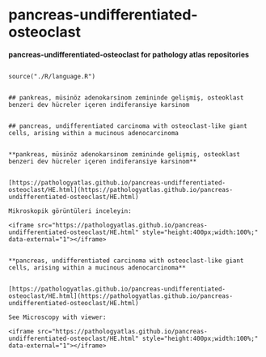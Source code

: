 # pancreas-undifferentiated-osteoclast



**pancreas-undifferentiated-osteoclast for pathology atlas repositories**





```{r language pancreas-undifferentiated-osteoclast, echo=FALSE, include=TRUE}

source("./R/language.R")

```




```{asis, echo = (language == "TR")}

## pankreas, müsinöz adenokarsinom zemininde gelişmiş, osteoklast benzeri dev hücreler içeren indiferansiye karsinom

```




```{asis, echo = (language == "EN")}

## pancreas, undifferentiated carcinoma with osteoclast-like giant cells, arising within a mucinous adenocarcinoma

```




```{asis, echo = (language == "TR")}

**pankreas, müsinöz adenokarsinom zemininde gelişmiş, osteoklast benzeri dev hücreler içeren indiferansiye karsinom**


[https://pathologyatlas.github.io/pancreas-undifferentiated-osteoclast/HE.html](https://pathologyatlas.github.io/pancreas-undifferentiated-osteoclast/HE.html)

Mikroskopik görüntüleri inceleyin:

<iframe src="https://pathologyatlas.github.io/pancreas-undifferentiated-osteoclast/HE.html" style="height:400px;width:100%;" data-external="1"></iframe>

```




```{asis, echo = (language == "EN")}

**pancreas, undifferentiated carcinoma with osteoclast-like giant cells, arising within a mucinous adenocarcinoma**


[https://pathologyatlas.github.io/pancreas-undifferentiated-osteoclast/HE.html](https://pathologyatlas.github.io/pancreas-undifferentiated-osteoclast/HE.html)

See Microscopy with viewer: 

<iframe src="https://pathologyatlas.github.io/pancreas-undifferentiated-osteoclast/HE.html" style="height:400px;width:100%;" data-external="1"></iframe>

```


